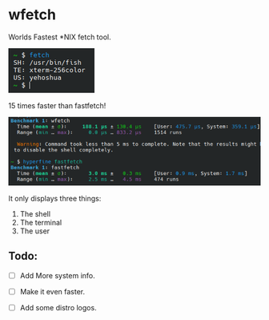 # wfetch
Worlds Fastest *NIX fetch tool.

![img](https://github.com/j0shua-daniel/images/blob/main/2024-12-29_16-02.png)

15 times faster than fastfetch!

![img](https://github.com/j0shua-daniel/images/blob/main/bench.png)

It only displays three things:

1. The shell
2. The terminal
3. The user

## Todo:
- [ ] Add More system info.
- [ ] Make it even faster.
- [ ] Add some distro logos.

